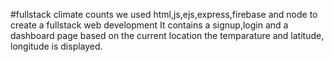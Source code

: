 #fullstack
climate counts
 we used html,js,ejs,express,firebase and node to create a fullstack web development
 It contains a signup,login and a dashboard page
 based on the current location the temparature and latitude, longitude is displayed.
